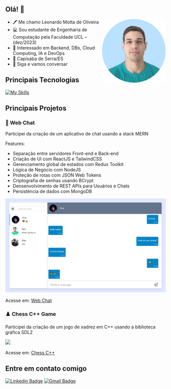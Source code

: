 ## Olá! 👋 

[<img align="right"  alt="banner" src="https://raw.githubusercontent.com/leo-motta/leo-motta/master/profile.png" width="200">](https://raw.githubusercontent.com/leo-motta/leo-motta/master/profile.png)
- 🖊️ Me chamo Leonardo Motta de Oliveira
- 💻 Sou estudante de Engenharia de Computação pela Faculdade UCL – (dez/2023)
- 🚀 Interessado em Backend, DBs, Cloud Computing, IA e DevOps
- 🌱 Capixaba de Serra/ES  
- 💬 Siga e vamos conversar

## Principais Tecnologias

[![My Skills](https://skillicons.dev/icons?i=cs,dotnet,js,ts,react,nodejs,angular)](https://skillicons.dev)

## Principais Projetos

### 💬 Web Chat 

Participei da criação de um aplicativo de chat usando a stack MERN

Features:
- Separação entre servidores Front-end e Back-end
- Criação de UI com ReactJS e TailwindCSS
- Gerenciamento global de estados com Redux Toolkit
- Lógica de Negócio com NodeJS
- Proteção de rotas com JSON Web Tokens
- Criptografia de senhas usando BCrypt
- Densenvolvimento de REST APIs para Usuários e Chats
- Persistência de dados com MongoDB

[<img src="https://github.com/leo-motta/webchat/blob/master/screenshots/screenshot_03.png" width="600">](https://github.com/leo-motta/webchat)

Acesse em: [Web Chat](https://github.com/leo-motta/webchat "Web Chat")


### ♟️ Chess C++ Game 

Participei da criação de um jogo de xadrez em C++ usando a biblioteca gráfica SDL2

[<img src="https://i3.ytimg.com/vi/t80xjY6SwNA/maxresdefault.jpg" width="600">](https://github.com/leo-motta/chess-sdl2)

Acesse em: [Chess C++](https://github.com/leo-motta/chess-sdl2 "Chess C++")

## Entre em contato comigo

[![Linkedin Badge](https://img.shields.io/badge/-LinkedIn-5DADE2?style=flat-square&logo=Linkedin&logoColor=white&link=https://www.linkedin.com/in/leonardomottaol)](https://www.linkedin.com/in/leonardomottaol/)
[![Gmail Badge](https://img.shields.io/badge/-leonardomotta@ucl.br-5DADE2?style=flat-square&logo=Gmail&logoColor=white&link=mailto:leonardomotta@ucl.br)](mailto:leonardomotta@ucl.br)
